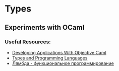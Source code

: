 # Types

## Experiments with OCaml

### Useful Resources:

- [Developing Applications With Objective Caml](http://shamil.free.fr/comp/ocaml/html/index.html)
- [Types and Programming Languages](https://www.cis.upenn.edu/~bcpierce/tapl/)
- [Лямбда - функциональное программирование](https://ru-lambda.livejournal.com/)
